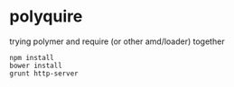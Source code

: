 # polyquire
trying polymer and require (or other amd/loader) together

```
npm install
bower install
grunt http-server
```
